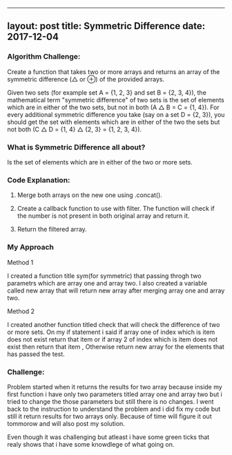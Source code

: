 
---
layout: post
title: Symmetric Difference
date: 2017-12-04
---

### Algorithm Challenge:

Create a function that takes two or more arrays and returns an array of the symmetric difference (△ or ⊕) of the provided arrays.

Given two sets (for example set A = {1, 2, 3} and set B = {2, 3, 4}), the mathematical term "symmetric difference" of two sets is the set of elements which are in either of the two sets, but not in both (A △ B = C = {1, 4}). For every additional symmetric difference you take (say on a set D = {2, 3}), you should get the set with elements which are in either of the two the sets but not both (C △ D = {1, 4} △ {2, 3} = {1, 2, 3, 4}).

### What is Symmetric Difference all about?

Is the set of elements which are in either of the two or more sets.

### Code Explanation:

1. Merge both arrays on the new one using .concat().

2. Create a callback function to use with filter. The function will check if the number is not present in both original array and return it.

3. Return the filtered array.

### My Approach

Method 1

I created a function title sym(for symmetric) that passing throgh two parametrs which are array one and array two.  I also created a variable called new array that will return new array after merging array one and array two. 

Method 2

I created another function titled check that will check  the difference of two or more sets. On my if statement i said if array one of index which is item does not exist  return that item or if array 2 of  index which is item  does not exist then return that item , Otherwise return new array for the elements that has passed the test.

### Challenge:

Problem started when it returns the results for two array because inside my first function i have only two parameters titled array one and array two but i tried to change the those parameters but still there is no changes. I went back to the instruction to understand the problem  and i did fix my code but still it return 
results for two arrays only. Because of time will figure it out tommorow and will also post my solution.

Even though it was challenging but atleast i have some green ticks that realy shows that i have some knowdlege of what going  on.


